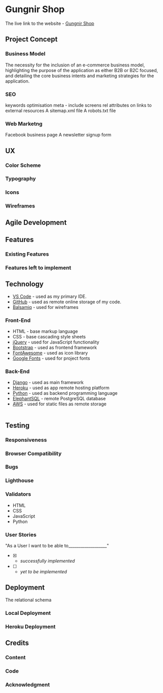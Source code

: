 # Gungnir Shop
The live link to the website - [Gungnir Shop](https://gungnir-shop-d9723ee6b3ec.herokuapp.com/)

## Project Concept 

### Business Model
The necessity for the inclusion of an e-commerce business model, highlighting the purpose of the application as either B2B or B2C focused, and detailing the core business intents and marketing strategies for the application.

### SEO
keywords optimisation
meta - include screens
rel attributes on links to external resources
A sitemap.xml file
A robots.txt file

### Web Marketng
Facebook business page
A newsletter signup form

## UX

### Color Scheme
### Typography
### Icons
### Wireframes

## Agile Development

## Features

### Existing Features
### Features left to implement

## Technology 

- [VS Code](https://code.visualstudio.com/) - used as my primary IDE.
- [GitHub](https://github.com/) - used as remote online storage of my code.
- [Balsamiq](https://balsamiq.com/) - used for wireframes

### Front-End 

- HTML - base markup language
- CSS - base cascading style sheets
- [jQuery](https://jquery.com/) - used for JavaScript functionality
- [Bootstrap](https://getbootstrap.com/docs/4.0/getting-started/introduction/) - used as frontend framework
- [FontAwesome](https://fontawesome.com/) - used as icon library
- [Google Fonts](https://fonts.google.com/) - used for project fonts


### Back-End

- [Django](https://docs.djangoproject.com/en/3.2/) - used as main framework
- [Heroku](https://www.heroku.com/) - used as app remote hosting platform
- [Python](https://www.python.org/) - used as backend programming language
- [ElephantSQL](https://www.elephantsql.com/) - remote PostgreSQL database
- [AWS](https://https://aws.amazon.com/) - used for static files as remote storage <br><br>

## Testing

### Responsiveness
### Browser Compatibility
### Bugs
### Lighthouse
### Validators
- HTML
- CSS
- JavaScript
- Python
### User Stories
"As a User I want to be able to___________________"
- [x] - *successfully implemented*
- [ ] - *yet to be implemented*

## Deployment

The relational schema

### Local Deployment
### Heroku Deployment

## Credits

### Content
### Code
### Acknowledgment